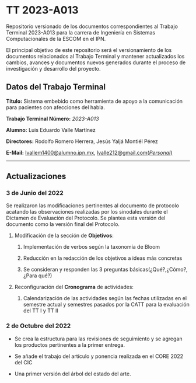 # TT 2023-A013

Repositorio versionado de los documentos correspondientes al Trabajo Terminal 2023-A013 para la carrera de Ingeniería en Sistemas Computacionales de la ESCOM en el IPN.

El principal objetivo de este repositorio será el versionamiento de los documentos relacionados al Trabajo Terminal y mantener actualizados los cambios, avances y documentos nuevos generados durante el proceso de investigación y desarrollo del proyecto.

## Datos del Trabajo Terminal

**Título:** Sistema embebido como herramienta de apoyo a la comunicación para pacientes con afecciones del habla.

**Trabajo Terminal Número:** *2023-A013*

**Alumno:** Luis Eduardo Valle Martínez

**Directores:** Rodolfo Romero Herrera, Jesús Yaljá Montiél Pérez

**E-Mail:** [lvallem1400@alumno.ipn.mx](mailto:lvallem1400@alumno.ipn.mx), [lvalle212@gmail.com(*Personal*)](mailto:lvalle212@gmail.com)

---

## Actualizaciones

### 3 de Junio del 2022

Se realizaron las modificaciones pertinentes al documento de protocolo acatando las observaciones realizadas por los sinodales durante el Dictamen de Evaluación del Protocolo. Se plantea esta versión del documento como la versión final del Protocolo.

1. Modificación de la sección de **Objetivos**:
   
   1. Implementación de verbos según la taxonomía de Bloom
   
   2. Reducción en la redacción de los objetivos a ideas más concretas
   
   3. Se consideran y responden las 3 preguntas básicas(¿Qué?,¿Cómo?,¿Para qué?)

2. Reconfiguración del **Cronograma** de actividades:
   
   1. Calendarización de las actividades según las fechas utilizadas en el semestre actual y semestres pasados por la CATT para la evaluación del TT I y TT II

### 2 de Octubre del 2022

- Se crea la estructura para las revisiones de seguimiento y se agregan los productos pertinentes a la primer entrega.

- Se añade el trabajo del artículo y ponencia realizada en el CORE 2022 del CIC

- Una primer versión del árbol del estado del arte.
